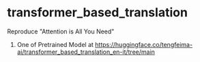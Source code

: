 # transformer_based_translation
Reproduce "Attention is All You Need"

1. One of Pretrained Model at https://huggingface.co/tengfeima-ai/transformer_based_translation_en-it/tree/main
